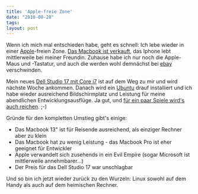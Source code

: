 ```yaml
---
title: 'Apple-freie Zone'
date: "2010-08-28"
tags: 
layout: post
---
```

Wenn ich mich mal entschieden habe, geht es schnell: Ich lebe wieder in einer <a href="http://www.apple.de">Apple</a>-freien Zone. <a href="http://blog.kopis.de/2010/08/19/welces-linux-notebook-mit-intel-core-i7/">Das Macbook ist verkauft</a>, das Iphone lebt mittlerweile bei meiner Freundin. Zuhause habe ich nur noch die Apple-Maus und -Tastatur, und auch die werden wohl demn&auml;chst bei <a href="http://www.ebay.de">ebay</a> verschwinden.

Mein neues <a href="http://www1.euro.dell.com/de/de/heimburo/Notebooks/studio-1747/pd.aspx?refid=studio-1747&amp;cs=dedhs1&amp;s=dhs">Dell Studio 17 mit Core i7</a> ist auf dem Weg zu mir und wird n&auml;chste Woche ankommen. Danach wird ein <a href="http://www.ubuntu.com/">Ubuntu</a> drauf installiert und ich habe wieder ausreichend Bildschirmplatz und Leistung f&uuml;r meine abendlichen Entwicklungsausfl&uuml;ge. Ja gut, und <a href="http://www.lotro.com/news/709-announcing-the-lord-of-the-rings-onlines-move-to-free-to-play-">f&uuml;r ein paar Spiele wird's auch reichen</a>. ;-)

Gr&uuml;nde f&uuml;r den kompletten Umstieg gibt's einige:
<ul>
	<li>Das Macbook 13" ist f&uuml;r Reisende ausreichend, als einziger Rechner aber zu klein</li>
	<li>Das Macbook hat zu wenig Leistung - das Macbook Pro ist eher geeignet f&uuml;r Entwickler</li>
	<li>Apple verwandelt sich zusehends in ein Evil Empire (sogar Microsoft ist mittlerweile annehmbarer...)</li>
	<li>Der Preis f&uuml;r das Dell Studio 17 war unschlagbar</li>
</ul>
Und so bin ich jetzt wieder zur&uuml;ck zu den Wurzeln: Linux sowohl auf dem Handy als auch auf dem heimischen Rechner.
